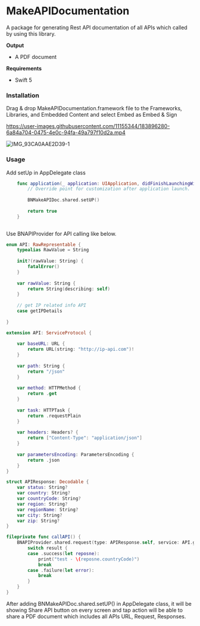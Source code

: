 # MakeAPIDocumentation

A package for generating Rest API documentation of all APIs which called by using this library.

**Output**

- A PDF document

**Requirements**

- Swift 5

### Installation

Drag & drop MakeAPIDocumentation.framework file to the Frameworks, Libraries, and Embedded Content and select Embed as Embed & Sign

https://user-images.githubusercontent.com/11155344/183896280-6a84a704-0475-4e0c-94fa-49a797f10d2a.mp4

![IMG_93CA0AAE2D39-1](https://user-images.githubusercontent.com/11155344/183899611-91538d72-b92e-4f7a-99c3-d7cda99469c6.jpeg)

### Usage

Add setUp in AppDelegate class

```swift
    func application(_ application: UIApplication, didFinishLaunchingWithOptions launchOptions: [UIApplication.LaunchOptionsKey: Any]?) -> Bool {
        // Override point for customization after application launch.
        
        BNMakeAPIDoc.shared.setUP()
        
        return true
    }
    
```

Use BNAPIProvider for API calling like below. 

```swift
enum API: RawRepresentable {
    typealias RawValue = String
    
    init?(rawValue: String) {
        fatalError()
    }
    
    var rawValue: String {
        return String(describing: self)
    }
    
    // get IP related info API
    case getIPDetails
    
}

extension API: ServiceProtocol {
    
    var baseURL: URL {
        return URL(string: "http://ip-api.com")!
    }
    
    var path: String {
        return "/json"
    }
    
    var method: HTTPMethod {
        return .get
    }
    
    var task: HTTPTask {
        return .requestPlain
    }
    
    var headers: Headers? {
        return ["Content-Type": "application/json"]
    }
    
    var parametersEncoding: ParametersEncoding {
        return .json
    }
}

struct APIResponse: Decodable {
    var status: String?
    var country: String?
    var countryCode: String?
    var region: String?
    var regionName: String?
    var city: String?
    var zip: String?
}

fileprivate func callAPI() {
    BNAPIProvider.shared.request(type: APIResponse.self, service: API.getIPDetails) { result in
        switch result {
        case .success(let reposne):
            print("test - \(reposne.countryCode)")
            break
        case .failure(let error):
            break
        }
    }
}
```

After adding BNMakeAPIDoc.shared.setUP() in AppDelegate class, it will be showing Share API button on every screen and tap action will be able to share a PDF document which includes all APIs URL, Request, Responses. 

    
